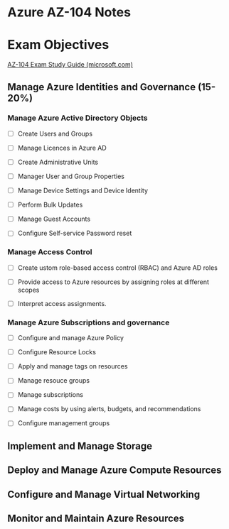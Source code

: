 # Azure AZ-104 Notes

# Exam Objectives

[AZ-104 Exam Study Guide (microsoft.com)](https://query.prod.cms.rt.microsoft.com/cms/api/am/binary/RE4pCWy)

## Manage Azure Identities and Governance (15-20%)

### Manage Azure Active Directory Objects

- [ ] Create Users and Groups

- [ ] Manage Licences in Azure AD

- [ ] Create Administrative Units

- [ ] Manager User and Group Properties

- [ ] Manage Device Settings and Device Identity

- [ ] Perform Bulk Updates

- [ ] Manage Guest Accounts

- [ ] Configure Self-service Password reset

### Manage Access Control

- [ ] Create ustom role-based access control (RBAC) and Azure AD roles

- [ ] Provide access to Azure resources by assigning roles at different scopes

- [ ] Interpret access assignments.

### Manage Azure Subscriptions and governance

- [ ] Configure and manage Azure Policy

- [ ] Configure Resource Locks

- [ ] Apply and manage tags on resources

- [ ] Manage resouce groups

- [ ] Manage subscriptions

- [ ] Manage costs by using alerts, budgets, and recommendations

- [ ] Configure management groups

## Implement and Manage Storage

## Deploy and Manage Azure Compute Resources

## Configure and Manage Virtual Networking

## Monitor and Maintain Azure Resources
